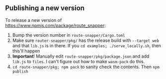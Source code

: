 ## Publishing a new version

To release a new version of <https://www.npmjs.com/package/route_snapper>:

1.  Bump the version number in `route-snapper/Cargo.toml`
2.  Make sure `router-snapper/pkg/` has the release build with `--target web` and that `lib.js` is in there. If you `cd examples; ./serve_locally.sh`, then this'll happen
3.  **Important**! Manually edit `route-snapper/pkg/package.json` and add `lib.js` to `files`. I can't figure out how to make `wasm-pack` do this.
4.  `cd route-snapper/pkg; npm pack` to sanity check the contents. Then `npm publish`
